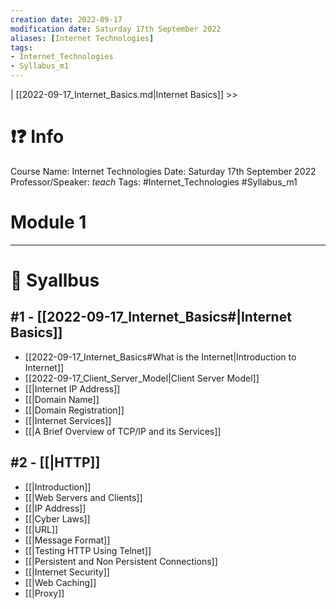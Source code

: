 ```yaml
---
creation date: 2022-09-17
modification date: Saturday 17th September 2022
aliases: [Internet Technologies] 
tags: 
- Internet_Technologies
- Syllabus_m1
---
```


 | [[2022-09-17_Internet_Basics.md|Internet Basics]] >>

# ❗❓ Info
Course Name: Internet Technologies
Date: Saturday 17th September 2022
Professor/Speaker: *teach*
Tags: #Internet_Technologies #Syllabus_m1 

# Module 1
---
# 📕 Syallbus

##  #1 - [[2022-09-17_Internet_Basics#|Internet Basics]]
- [[2022-09-17_Internet_Basics#What is the Internet|Introduction to Internet]]
- [[2022-09-17_Client_Server_Model|Client Server Model]]
- [[|Internet IP Address]]
- [[|Domain Name]]
- [[|Domain Registration]]
- [[|Internet Services]]
- [[|A Brief Overview of TCP/IP and its Services]]

## #2 - [[|HTTP]]
- [[|Introduction]]
- [[|Web Servers and Clients]]
- [[|IP Address]]
- [[|Cyber Laws]]
- [[|URL]]
- [[|Message Format]]
- [[|Testing HTTP Using Telnet]]
- [[|Persistent and Non Persistent Connections]]
- [[|Internet Security]]
- [[|Web Caching]]
- [[|Proxy]]